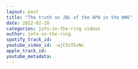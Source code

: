 ```yaml
---
layout: post
title: "The truth on JBL of the APA in the WWE"
date: 2022-02-28
categories: jofo-in-the-ring videos
author: jofo-in-the-ring
spotify_track_id: 
youtube_video_id: -wjCVsTEvNc
apple_track_id: 
youtube_metadata: 
---
```

